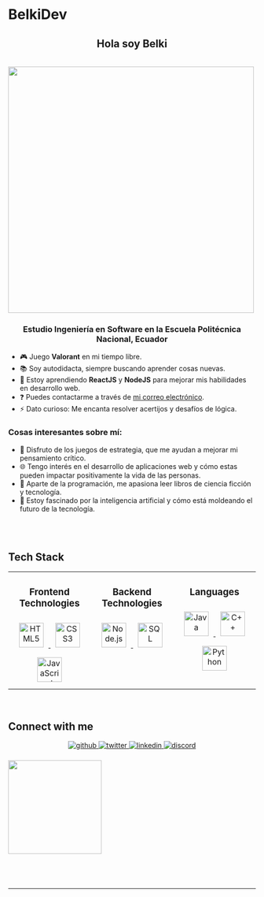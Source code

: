 # BelkiDev
## <div align="center">Hola soy Belki </div>

<br>
<div style ="display:flex;" align="center">
  <img src="https://i.pinimg.com/564x/4f/6e/3b/4f6e3b33e80acd2fee84d9ac770607f3.jpg" style="width:500px"/>
</div>

### <div align="center">Estudio Ingeniería en Software en la Escuela Politécnica Nacional, Ecuador</div>

- 🎮 Juego **Valorant** en mi tiempo libre.
- 📚 Soy autodidacta, siempre buscando aprender cosas nuevas.
- 🌱 Estoy aprendiendo **ReactJS** y **NodeJS** para mejorar mis habilidades en desarrollo web.
- ❓ Puedes contactarme a través de [mi correo electrónico](mailto:erick.spiner123@gmail.com).
- ⚡ Dato curioso: Me encanta resolver acertijos y desafíos de lógica.

### Cosas interesantes sobre mí:
- 🎯 Disfruto de los juegos de estrategia, que me ayudan a mejorar mi pensamiento crítico.
- 🌐 Tengo interés en el desarrollo de aplicaciones web y cómo estas pueden impactar positivamente la vida de las personas.
- 📖 Aparte de la programación, me apasiona leer libros de ciencia ficción y tecnología.
- 🤖 Estoy fascinado por la inteligencia artificial y cómo está moldeando el futuro de la tecnología.


<br/>  

<br/>

## Tech Stack

<table align="center">
<tr><td align="top" width="33%">

<h3 align="center">Frontend Technologies</h3>
<div align="center">
  <a href="https://www.w3schools.com/html/" target="_blank">
    <img style="margin: 10px" src="https://profilinator.rishav.dev/skills-assets/html5-original-wordmark.svg" alt="HTML5" height="50" />
  </a>
  <a href="https://www.w3schools.com/css/" target="_blank">
    <img style="margin: 10px" src="https://profilinator.rishav.dev/skills-assets/css3-original-wordmark.svg" alt="CSS3" height="50" />
  </a>
  <a href="https://www.javascript.com/" target="_blank">
    <img style="margin: 10px" src="https://profilinator.rishav.dev/skills-assets/javascript-original.svg" alt="JavaScript" height="50" />
  </a>
</div>


</td><td valign="top" width="33%">



<h3 align="center">Backend Technologies</h3>
<div align="center">
  <a href="https://nodejs.org/" target="_blank">
    <img style="margin: 10px" src="https://profilinator.rishav.dev/skills-assets/nodejs-original-wordmark.svg" alt="Node.js" height="50" />
  </a>
  <a href="https://www.mysql.com/" target="_blank">
    <img style="margin: 10px" src="https://profilinator.rishav.dev/skills-assets/mysql-original-wordmark.svg" alt="SQL" height="50" />
  </a>
</div>


</td><td valign="top" width="33%">



<h3 align="center">Languages</h3>
<div align="center">  
  <a href="https://www.java.com/" target="_blank">
    <img style="margin: 10px" src="https://profilinator.rishav.dev/skills-assets/java-original-wordmark.svg" alt="Java" height="50" />
  </a>  
  <a href="https://www.cplusplus.com/" target="_blank">
    <img style="margin: 10px" src="https://profilinator.rishav.dev/skills-assets/cplusplus-original.svg" alt="C++" height="50" />
  </a>  
  <a href="https://www.python.org/" target="_blank">
    <img style="margin: 10px" src="https://profilinator.rishav.dev/skills-assets/python-original.svg" alt="Python" height="50" />
  </a>  
</div>


</td></tr></table>

<br/>  


## Connect with me
<div align="center">
    <a href="https://github.com/ErickEspinoza88" target="_blank">
        <img src="https://img.shields.io/badge/github-%2324292e.svg?&style=for-the-badge&logo=github&logoColor=white" alt="github" style="margin-bottom: 5px;" />
    </a>
    <a href="https://twitter.com/Yuki_Hime_Shira" target="_blank">
        <img src="https://img.shields.io/badge/twitter-%2300acee.svg?&style=for-the-badge&logo=twitter&logoColor=white" alt="twitter" style="margin-bottom: 5px;" />
    </a>
    <a href="https://www.linkedin.com/in/erick-belki-66a174307/" target="_blank">
        <img src="https://img.shields.io/badge/linkedin-%231E77B5.svg?&style=for-the-badge&logo=linkedin&logoColor=white" alt="linkedin" style="margin-bottom: 5px;" />
    </a>
    <a href="https://discord.com/users/belkiner88" target="_blank">
        <img src="https://img.shields.io/badge/discord-5865F2.svg?&style=for-the-badge&logo=discord&logoColor=white" alt="discord" style="margin-bottom: 5px;" />
    </a>
</div>

</div>  
<br/>
<div align="center" style="display:inline-block;flex-wrap:nowrap";>
<img src="https://i.giphy.com/media/v1.Y2lkPTc5MGI3NjExdWViZHVsbmhpbzdpaW0zM2hqcGhqdnA4aW1yMXg4aDE3YXpnMXM0dSZlcD12MV9pbnRlcm5hbF9naWZfYnlfaWQmY3Q9Zw/MT5UUV1d4CXE2A37Dg/giphy.gif" style="height:190px"/>



</div>


#

<br />

------


